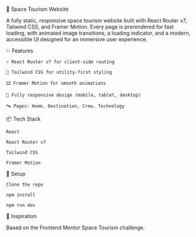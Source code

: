 🚀 Space Tourism Website

A fully static, responsive space tourism website built with React Router v7, Tailwind CSS, and Framer Motion. Every page is prerendered for fast loading, with animated image transitions, a loading indicator, and a modern, accessible UI designed for an immersive user experience.

✨ Features

    ⚛️ React Router v7 for client-side routing

    🎨 Tailwind CSS for utility-first styling

    🎞️ Framer Motion for smooth animations

    🌙 Fully responsive design (mobile, tablet, desktop)

    🛰️ Pages: Home, Destination, Crew, Technology

📦 Tech Stack

    React

    React Router v7

    Tailwind CSS

    Framer Motion

🔧 Setup

    Clone the repo

    npm install

    npm run dev

🎯 Inspiration

Based on the Frontend Mentor Space Tourism challenge.
